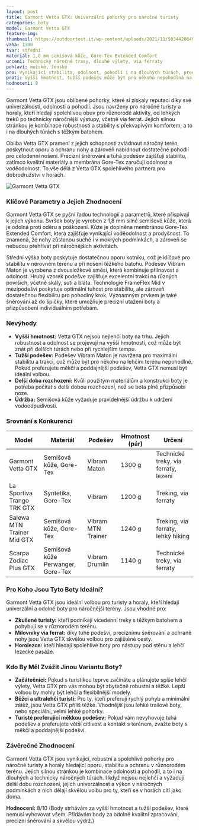 ```yaml
---
layout: post
title: Garmont Vetta GTX: Univerzální pohorky pro náročné turisty
categories: boty
model: Garmont Vetta GTX
feature-img: 
thumbnail: https://outdoortest.it/wp-content/uploads/2021/11/5834420649223895233_121.jpg
vaha: 1300
tvar: střední
materiál: 1,8 mm semišová kůže, Gore-Tex Extended Comfort
urceni: Technicky náročné trasy, dlouhé výlety, via ferraty
pohlaví: mužské, ženské
pro: Vynikající stabilita, odolnost, pohodlí i na dlouhých túrách, precizní šněrování, výborná trakce.
proti: Vyšší hmotnost, tužší podešev může být pro někoho nepohodlná na lehčím terénu, delší doba rozchození.
hodnoceni: 8
---
```


Garmont Vetta GTX jsou oblíbené pohorky, které si získaly reputaci díky své univerzálnosti, odolnosti a pohodlí. Jsou navrženy pro náročné turisty a horaly, kteří hledají spolehlivou obuv pro různorodé aktivity, od lehkých treků po technicky náročnější výstupy, včetně via ferrat. Jejich silnou stránkou je kombinace robustnosti a stability s překvapivým komfortem, a to i na dlouhých túrách s těžkým batohem.

Obliba Vetta GTX pramení z jejich schopnosti zvládnout náročný terén, poskytnout oporu a ochranu nohy a zároveň nabídnout dostatečné pohodlí pro celodenní nošení. Precizní šněrování a tuhá podešev zajišťují stabilitu, zatímco kvalitní materiály a membrána Gore-Tex zaručují odolnost a voděodolnost. To vše dělá z Vetta GTX spolehlivého partnera pro dobrodružství v horách.

![Garmont Vetta GTX](https://res.cloudinary.com/dvwv5cne3/image/fetch/w_auto,h_450,c_fill,g_auto,f_auto,q_auto/https://cdn.4camping.cz/files/photos/1600/5/5b47a1a7-panske-turisticke-boty-garmont-vetta-tech-gtx.png)

### Klíčové Parametry a Jejich Zhodnocení

Garmont Vetta GTX se pyšní řadou technologií a parametrů, které přispívají k jejich výkonu. Svršek boty je vyroben z 1,8 mm silné semišové kůže, která je odolná proti oděru a poškození. Kůže je doplněna membránou Gore-Tex Extended Comfort, která zajišťuje vynikající voděodolnost a prodyšnost. To znamená, že nohy zůstanou suché i v mokrých podmínkách, a zároveň se nebudou přehřívat při náročnějších aktivitách.

Střední výška boty poskytuje dostatečnou oporu kotníku, což je klíčové pro stabilitu v nerovném terénu a při nošení těžkého batohu. Podešev Vibram Maton je vyrobena z dvousložkové směsi, která kombinuje přilnavost a odolnost. Hrubý vzorek podešve zajišťuje excelentní trakci na různých površích, včetně skály, suti a bláta. Technologie FrameFlex Mid v mezipodešvi poskytuje optimální tuhost pro stabilitu, ale zároveň dostatečnou flexibilitu pro pohodlný krok. Významným prvkem je také šněrování až do špičky, které umožňuje precizní utažení boty a přizpůsobení individuálním potřebám.

### Nevýhody

*   **Vyšší hmotnost:**  Vetta GTX nejsou nejlehčí boty na trhu. Jejich robustnost a odolnost se projevují na vyšší hmotnosti, což může být znát při delších túrách nebo při rychlejším tempu.
*   **Tužší podešev:**  Podešev Vibram Maton je navržena pro maximální stabilitu a trakci, což může být pro někoho na lehčím terénu nepohodlné.  Pokud preferujete měkčí a poddajnější podešev, Vetta GTX nemusí být ideální volbou.
*  **Delší doba rozchození:** Kvůli použitým materiálům a konstrukci boty je potřeba počítat s delší dobou rozchození, než se bota plně přizpůsobí noze.
* **Údržba:** Semišová kůže vyžaduje pravidelnější údržbu k udržení vodoodpudivosti.

### Srovnání s Konkurencí

| Model              | Materiál                                 | Podešev          | Hmotnost (pár) | Určení                               |
| ------------------- | ---------------------------------------- | ---------------- | ------------- | ------------------------------------- |
| Garmont Vetta GTX   | Semišová kůže, Gore-Tex                  | Vibram Maton     | 1300 g        | Technické treky, via ferraty, lezení |
| La Sportiva Trango TRK GTX | Syntetika, Gore-Tex                       | Vibram           | 1200 g        | Treking, via ferraty                 |
| Salewa MTN Trainer Mid GTX | Semišová kůže, Gore-Tex                  | Vibram MTN Trainer | 1240 g        | Treking, via ferraty, lehký hiking     |
| Scarpa Zodiac Plus GTX  | Semišová kůže Perwanger, Gore-Tex           | Vibram Drumlin   | 1140 g       | Technické treky, via ferraty                 |

### Pro Koho Jsou Tyto Boty Ideální?

Garmont Vetta GTX jsou ideální volbou pro turisty a horaly, kteří hledají univerzální a odolné boty pro náročnější terény. Jsou vhodné pro:

*   **Zkušené turisty:**  kteří podnikají vícedenní treky s těžkým batohem a pohybují se v různorodém terénu.
*   **Milovníky via ferrat:**  díky tuhé podešvi, preciznímu šněrování a ochraně nohy jsou Vetta GTX skvělou volbou pro zajištěné cesty.
*   **Horolezce:**  kteří hledají spolehlivé boty pro nástupy pod stěnu a lehčí lezecké pasáže.

### Kdo By Měl Zvážit Jinou Variantu Boty?

*   **Začátečníci:** Pokud s turistikou teprve začínáte a plánujete spíše lehčí výlety, Vetta GTX pro vás mohou být zbytečně robustní a těžké. Lepší volbou by mohly být lehčí a flexibilnější modely.
*   **Běžci a ultralehči turisti:** Pro ty, kteří preferují rychlý pohyb a minimální zátěž, jsou Vetta GTX příliš těžké.  Vhodnější jsou lehké trailové boty, nebo speciální, velmi lehké pohorky.
* **Turisté preferující měkkou podešev:**  Pokud vám nevyhovuje tuhá podešev a preferujete větší citlivost a kontakt s terénem,  zvažte boty s měkčí a poddajnější podešví.

### Závěrečné Zhodnocení

Garmont Vetta GTX jsou vynikající, robustní a spolehlivé pohorky pro náročné turisty a horaly hledající oporu, stabilitu a ochranu v různorodém terénu. Jejich silnou stránkou je kombinace odolnosti a pohodlí, a to i na dlouhých a technicky náročných túrách. I když nejsou nejlehčí a vyžadují delší dobu rozchození, jejich univerzálnost a výkon v náročných podmínkách z nich dělají skvělou volbu pro ty, kteří se v horách cítí jako doma.

**Hodnocení:** 8/10 (Body strhávám za vyšší hmotnost a tužší podešev, které nemusí vyhovovat všem. Přidávám body za odolné kvalitní zpracování, precizní šněrování a skvělou výdrž.)
